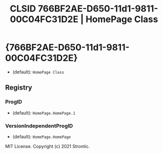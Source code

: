 ﻿---
title: "CLSID 766BF2AE-D650-11d1-9811-00C04FC31D2E | HomePage Class"
excerpt: What is COM-Object CLSID 766BF2AE-D650-11d1-9811-00C04FC31D2E?
---

# {766BF2AE-D650-11d1-9811-00C04FC31D2E}

* (default): `HomePage Class`

## Registry


### ProgID

* (default): `HomePage.HomePage.1`

### VersionIndependentProgID

* (default): `HomePage.HomePage`

MIT License. Copyright (c) 2021 Strontic.


